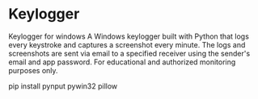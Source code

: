 # Keylogger
Keylogger for windows
A Windows keylogger built with Python that logs every keystroke and captures a screenshot every minute. 
The logs and screenshots are sent via email to a specified receiver using the sender's email and app password. 
For educational and authorized monitoring purposes only.

pip install pynput pywin32 pillow
